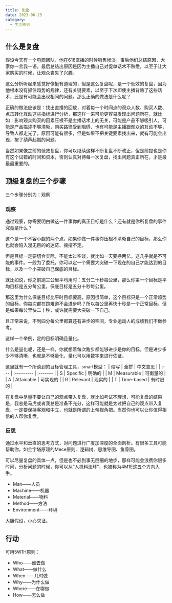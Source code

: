 ```yaml
---
title: 复盘
date: 2023-06-25
category:
  - 生活随记
---
```






<!-- more -->


## 什么是复盘

假设今天有一个电商团队，他在618直播的时候销售惨淡，事后他们总结原因，大家你一言我一语，最后总结出原因是因为主播自己对促单话术不熟悉，以至于让大家购买的时候，让观众丧失了兴趣。

这么分析听起来感觉好像挺有道理的，但是这么复盘呢，是一个低效的复盘，因为他根本没有抓住趋势的规律，还有关键要素，以至于下次即使主播背熟了这些话术，还是有可能会出现相同的问题。那么正确的做法是什么呢？

正确的做法应该是：找出直播的回放，对着每一个时间点的观众人数、购买人数、点击转化互动这些指标进行分析，那这样一来可能更容易发现出问题所在，就比如：影响观众购买的因素压根不是主播话术上的无关，可能是产品不够吸引人，可能是产品描述不够清晰，购买路径受到阻碍、也有可能是主播跟观众的互动不够，导致人都走光了，原因可能有很多，但是如果不把关键要素找出来，就有可能会出现，按了葫芦起瓢的问题。

当然如果像之前的低效复盘，你可以继续这样不断复盘不断改正，但是前提也是你有这个试错的时间和资本，否则认真对待每一次复盘，找出问题真正所在，才是最最最重要的。

## 顶级复盘的三个步骤

三个步骤分别为：观察

### 观察

通过观察，你需要明白做这一件事你的真正目标是什么？还有就是你所复盘的事件究竟是什么？

这个是一个不容小觑的两个点，如果你做一件事你压根不清晰自己的目标，那么你也就会陷入漫无目的的迷茫、摇摆不定。

但是目标一定要切合实际，不能太过空谈，就比如一天要挣两亿，这几乎就是不可能的事件。一般为了委托，你可以定一个需要大突破一下现在的自己才能达到的目标，以及一个小突破自己保底的目标。

就比如说，你之前跑三公里平均用时：五分二十秒每公里，那么你第一个目标是平均目标是五分每公里，保底目标是五分十秒每公里。

那这里为什么保底目标比平时目标要高，原因很简单，这个目标只是一个正常趋势的目标，你每次都在跑难道不会进步吗？所以每公里再快十秒是一个正常目标，但是如果每公里快二十秒，或许就需要大突破一下自己。

且正常来说，不到四分每公里都算还有进步的空间，专业运动人的成绩我们不做参考。

这样一个举例，定的目标明确且量化。

什么是量化呢，还是一样，你就想着每次跑步都能够进步是你的目标，但是进步多少不够清晰，也就是不够量化，量化可以用数字来进行佐证。

这里就有一个所谈到的目标管理工具，smart模型：
| 缩写 | 全拼       | 中文意思 |
| :--- | :--------- | :------- |
| S    | Specific   | 明确的   |
| M    | Measurable | 可衡量的 |
| A    | Attainable | 可实现的 |
| R    | Relevant   | 现实的   |
| T    | Time-based | 有时限的 |

在复盘中尽量不要让自己的观点带入复盘，就比如考试不理想，可能复盘的结果是，我总是马虎或者我总是准备不充分，这样可能就是太过把自己的观点带入复盘，一定要保持客观和中立，也就是所谓的上帝视角把。当然你也可以让你值得相信的人帮你复盘。

### 反思

通过水平和垂直的思考方式，对问题进行广度加深度的全面剖析。有很多工具可能帮助你，如金字塔原理的Mece原则、逻辑树、思维导图、鱼骨图。

可以尽量复盘的具体一点，但是也不必到事无巨细的地步，那样可能会浪费你很多时间，分析问题的时候，你可以从“人机料法环”，也被称为4M1E这五个方向入手。

- Man——人员
- Machine——机器
- Material——物料
- Method——方法
- Environment——环境

大胆假设，小心求证。


## 行动



可用5W1H原则：
- Who——谁去做
- What——做什么
- When——几时做
- Why——为什么做
- Where——在哪做
- How——怎么做

